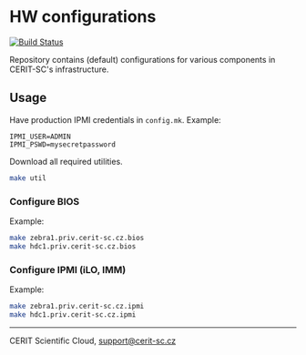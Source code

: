 # HW configurations

[![Build Status](https://travis-ci.org/CERIT-SC/cerit-hwconfig.png?branch=master)](https://travis-ci.org/CERIT-SC/cerit-hwconfig)

Repository contains (default) configurations for various
components in CERIT-SC's infrastructure.

## Usage

Have production IPMI credentials in `config.mk`. Example:

```
IPMI_USER=ADMIN
IPMI_PSWD=mysecretpassword
```

Download all required utilities.

```bash
make util
```

### Configure BIOS

Example:

```bash
make zebra1.priv.cerit-sc.cz.bios
make hdc1.priv.cerit-sc.cz.bios
```

### Configure IPMI (iLO, IMM)

Example:

```bash
make zebra1.priv.cerit-sc.cz.ipmi
make hdc1.priv.cerit-sc.cz.ipmi
```

***

CERIT Scientific Cloud, <support@cerit-sc.cz>
